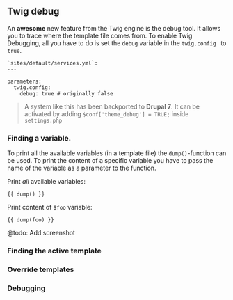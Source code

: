 ## Twig debug

An **awesome** new feature from the Twig engine is the debug tool. It allows you to trace where the template file comes from. To enable Twig Debugging, all you have to do is set the `debug` variable in the `twig.config ` to `true`.

    `sites/default/services.yml`:
    ---

    parameters:
      twig.config:
        debug: true # originally false

> A system like this has been backported to **Drupal 7**. It can be activated by adding `$conf['theme_debug'] = TRUE;` inside `settings.php`

### Finding a variable.

To print all the available variables (in a template file) the `dump()`-function can be used. To print the content of a specific variable you have to pass the name of the variable as a parameter to the function.

Print *all* available variables:

    {{ dump() }}

Print content of `$foo` variable:

    {{ dump(foo) }}

@todo: Add screenshot

### Finding the active template


### Override templates

### Debugging
